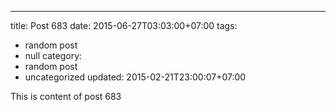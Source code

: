 ---
title: Post 683
date: 2015-06-27T03:03:00+07:00
tags:
  - random post
  - null
category:
  - random post
  - uncategorized
updated: 2015-02-21T23:00:07+07:00

This is content of post 683